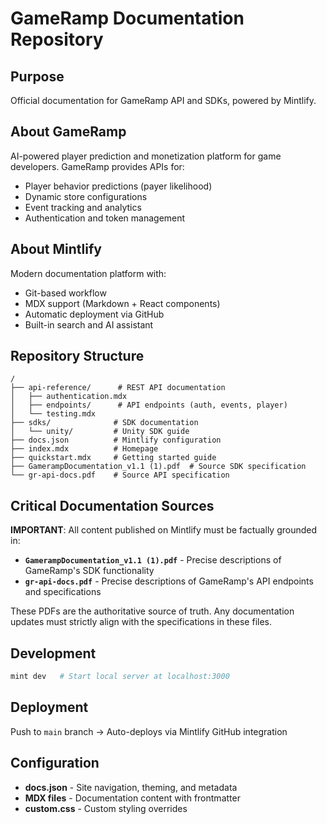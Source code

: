 # GameRamp Documentation Repository

## Purpose
Official documentation for GameRamp API and SDKs, powered by Mintlify.

## About GameRamp
AI-powered player prediction and monetization platform for game developers. GameRamp provides APIs for:
- Player behavior predictions (payer likelihood)
- Dynamic store configurations
- Event tracking and analytics
- Authentication and token management

## About Mintlify
Modern documentation platform with:
- Git-based workflow
- MDX support (Markdown + React components)
- Automatic deployment via GitHub
- Built-in search and AI assistant

## Repository Structure
```
/
├── api-reference/      # REST API documentation
│   ├── authentication.mdx
│   ├── endpoints/      # API endpoints (auth, events, player)
│   └── testing.mdx
├── sdks/              # SDK documentation
│   └── unity/         # Unity SDK guide
├── docs.json          # Mintlify configuration
├── index.mdx          # Homepage
├── quickstart.mdx     # Getting started guide
├── GamerampDocumentation_v1.1 (1).pdf  # Source SDK specification
└── gr-api-docs.pdf    # Source API specification
```

## Critical Documentation Sources
**IMPORTANT**: All content published on Mintlify must be factually grounded in:
- **`GamerampDocumentation_v1.1 (1).pdf`** - Precise descriptions of GameRamp's SDK functionality
- **`gr-api-docs.pdf`** - Precise descriptions of GameRamp's API endpoints and specifications

These PDFs are the authoritative source of truth. Any documentation updates must strictly align with the specifications in these files.

## Development
```bash
mint dev   # Start local server at localhost:3000
```

## Deployment
Push to `main` branch → Auto-deploys via Mintlify GitHub integration

## Configuration
- **docs.json** - Site navigation, theming, and metadata
- **MDX files** - Documentation content with frontmatter
- **custom.css** - Custom styling overrides